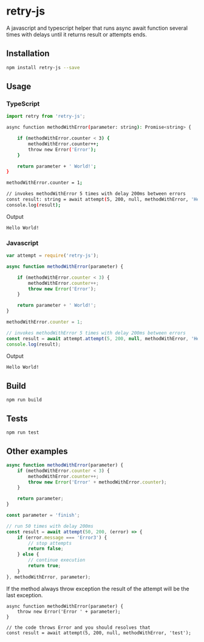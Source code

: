 # retry-js
A javascript and typescript helper that runs async await function several times with delays until it returns result or attempts ends.

## Installation 
```sh
npm install retry-js --save
```
## Usage

### TypeScript
```typescript
import retry from 'retry-js';
```
```sh
async function methodWithError(parameter: string): Promise<string> {

    if (methodWithError.counter < 3) {
        methodWithError.counter++;
        throw new Error('Error');
    }

    return parameter + ' World!';
}

methodWithError.counter = 1;

// invokes methodWithError 5 times with delay 200ms between errors
const result: string = await attempt(5, 200, null, methodWithError, 'Hello');
console.log(result);
```
Output
```
Hello World!
```
### Javascript
```javascript
var attempt = require('retry-js');
```

```js
async function methodWithError(parameter) {

    if (methodWithError.counter < 3) {
        methodWithError.counter++;
        throw new Error('Error');
    }

    return parameter + ' World!';
}

methodWithError.counter = 1;

// invokes methodWithError 5 times with delay 200ms between errors
const result = await attempt.attempt(5, 200, null, methodWithError, 'Hello');
console.log(result);
```

Output
```sh
Hello World!
```



## Build
```
npm run build
```

## Tests
```
npm run test
```

## Other examples

```js
async function methodWithError(parameter) {
    if (methodWithError.counter < 3) {
        methodWithError.counter++;
        throw new Error('Error' + methodWithError.counter);
    }

    return parameter;
}

const parameter = 'finish';

// run 50 times with delay 200ms
const result = await attempt(50, 200, (error) => {
    if (error.message === 'Error3') {
        // stop attempts
        return false;
    } else {
        // continue execution
        return true;
    }
}, methodWithError, parameter);
```

If the method always throw exception the result of the attempt will be the last exception.

```
async function methodWithError(parameter) {
    throw new Error('Error ' + parameter);
}

// the code throws Error and you should resolves that
const result = await attempt(5, 200, null, methodWithError, 'test');
```